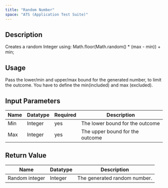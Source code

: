 ```yaml
---
title: "Random Number"
space: "ATS (Application Test Suite)"
---
```

## Description

Creates a random Integer using:
Math.floor(Math.random() * (max - min)) + min;

## Usage

Pass the lower/min and upper/max bound for the generated number, to limit the outcome.
You have to define the min(included) and max (excluded).

## Input Parameters

Name | Datatype | Required | Description
---- |--------| -------|---------------
Min | Integer | yes | The lower bound for the outcome
Max | Integer | yes | The upper bound for the outcome

## Return Value

Name | Datatype | Description
---- | --------- | ---------------
Random integer | Integer | The generated random number.
